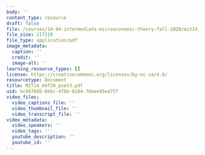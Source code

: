 ```yaml
---
body: ''
content_type: resource
draft: false
file: /courses/14-04-intermediate-microeconomic-theory-fall-2020/mit14_04f20_pset3.pdf
file_size: 217219
file_type: application/pdf
image_metadata:
  caption: ''
  credit: ''
  image-alt: ''
learning_resource_types: []
license: https://creativecommons.org/licenses/by-nc-sa/4.0/
resourcetype: Document
title: MIT14_04f20_pset3.pdf
uid: bc04788b-8ebc-47bb-8184-78eee95ea757
video_files:
  video_captions_file: ''
  video_thumbnail_file: ''
  video_transcript_file: ''
video_metadata:
  video_speakers: ''
  video_tags: ''
  youtube_description: ''
  youtube_id: ''
---
```

